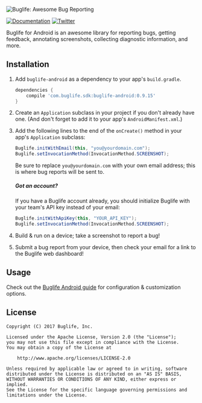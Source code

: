 ![Buglife: Awesome Bug Reporting](https://ds9bjnn93rsnp.cloudfront.net/assets/logo/logotype_black_on_transparent_782x256-7256a7ab03e9652908f43be94681bc4ebeff6d729c36c946c346a80a4f8ca245.png)

[![Documentation](https://img.shields.io/badge/documentation-latest-blue.svg)](http://www.buglife.com/docs/android)
[![Twitter](https://img.shields.io/badge/twitter-@BuglifeApp-blue.svg)](https://twitter.com/buglifeapp)

Buglife for Android is an awesome library for reporting bugs, getting feedback, annotating screenshots, collecting diagnostic information, and more.

## Installation

1. Add `buglife-android` as a dependency to your app's `build.gradle`.

	```groovy
	dependencies {
		compile 'com.buglife.sdk:buglife-android:0.9.15'
	}
	```

2. Create an `Application` subclass in your project if you don't already have one. (And don't forget to add it to your app's `AndroidManifest.xml`.)

3. Add the following lines to the end of the `onCreate()` method in your app's `Application` subclass:

	```java
	Buglife.initWithEmail(this, "you@yourdomain.com");
	Buglife.setInvocationMethod(InvocationMethod.SCREENSHOT);
	```
	Be sure to replace `you@yourdomain.com` with your own email address; this is where bug reports will be sent to.
	
	##### Got an account?
	
	If you have a Buglife account already, you should initialize Buglife with your team's API key instead of your email:
	
	```java
	Buglife.initWithApiKey(this, "YOUR_API_KEY");
	Buglife.setInvocationMethod(InvocationMethod.SCREENSHOT);
	```

4. Build & run on a device; take a screenshot to report a bug!

5. Submit a bug report from your device, then check your email for a link to the Buglife web dashboard!

## Usage

Check out the [Buglife Android guide](http://www.buglife.com/docs/android) for configuration & customization options.

## License

```
Copyright (C) 2017 Buglife, Inc.

Licensed under the Apache License, Version 2.0 (the "License");
you may not use this file except in compliance with the License.
You may obtain a copy of the License at

    http://www.apache.org/licenses/LICENSE-2.0
    
Unless required by applicable law or agreed to in writing, software
distributed under the License is distributed on an "AS IS" BASIS,
WITHOUT WARRANTIES OR CONDITIONS OF ANY KIND, either express or implied.
See the License for the specific language governing permissions and
limitations under the License.
```

